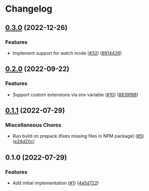 # Changelog

## [0.3.0](https://github.com/meyfa/ts-node-test/compare/v0.2.0...v0.3.0) (2022-12-26)


### Features

* Implement support for watch mode ([#32](https://github.com/meyfa/ts-node-test/issues/32)) ([8914426](https://github.com/meyfa/ts-node-test/commit/89144264f15509c044135298ca8ea28ee3bad185))

## [0.2.0](https://github.com/meyfa/ts-node-test/compare/v0.1.1...v0.2.0) (2022-09-22)


### Features

* Support custom extensions via env variable ([#10](https://github.com/meyfa/ts-node-test/issues/10)) ([8839f88](https://github.com/meyfa/ts-node-test/commit/8839f88b1b24edb40f2c106527472d10dd2024f2))

## [0.1.1](https://github.com/meyfa/ts-node-test/compare/v0.1.0...v0.1.1) (2022-07-29)


### Miscellaneous Chores

* Run build on prepack (fixes missing files in NPM package) ([#5](https://github.com/meyfa/ts-node-test/issues/5)) ([e24d20c](https://github.com/meyfa/ts-node-test/commit/e24d20c9325009b71788436e2cd71e6c0e9559d6))

## 0.1.0 (2022-07-29)


### Features

* Add initial implementation ([#1](https://github.com/meyfa/ts-node-test/issues/1)) ([4a5d722](https://github.com/meyfa/ts-node-test/commit/4a5d722fe21819cdc65e3aaf0bf7afac66010a39))
